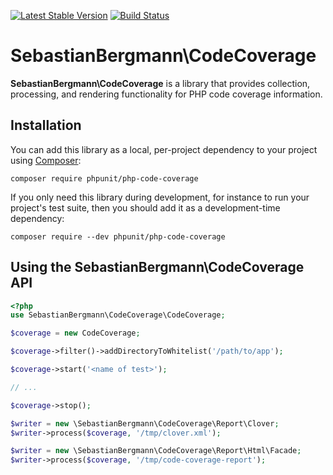 [![Latest Stable Version](https://poser.pugx.org/phpunit/php-code-coverage/v/stable.png)](https://packagist.org/packages/phpunit/php-code-coverage)
[![Build Status](https://travis-ci.org/sebastianbergmann/php-code-coverage.svg?branch=master)](https://travis-ci.org/sebastianbergmann/php-code-coverage)

# SebastianBergmann\CodeCoverage

**SebastianBergmann\CodeCoverage** is a library that provides collection, processing, and rendering functionality for PHP code coverage information.

## Installation

You can add this library as a local, per-project dependency to your project using [Composer](https://getcomposer.org/):

    composer require phpunit/php-code-coverage

If you only need this library during development, for instance to run your project's test suite, then you should add it as a development-time dependency:

    composer require --dev phpunit/php-code-coverage

## Using the SebastianBergmann\CodeCoverage API

```php
<?php
use SebastianBergmann\CodeCoverage\CodeCoverage;

$coverage = new CodeCoverage;

$coverage->filter()->addDirectoryToWhitelist('/path/to/app');

$coverage->start('<name of test>');

// ...

$coverage->stop();

$writer = new \SebastianBergmann\CodeCoverage\Report\Clover;
$writer->process($coverage, '/tmp/clover.xml');

$writer = new \SebastianBergmann\CodeCoverage\Report\Html\Facade;
$writer->process($coverage, '/tmp/code-coverage-report');
```

